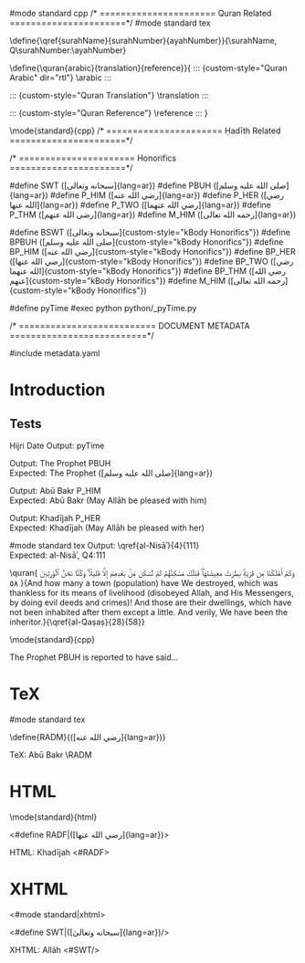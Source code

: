 
#mode standard cpp
/* ======================
        Quran Related
   ======================*/
#mode standard tex

\define{\qref{surahName}{surahNumber}{ayahNumber}}{\surahName, Q\surahNumber:\ayahNumber}

\define{\quran{arabic}{translation}{reference}}{
::: {custom-style="Quran Arabic" dir="rtl"}
\arabic
:::

::: {custom-style="Quran Translation"}
\translation
:::

::: {custom-style="Quran Reference"}
\reference
:::
}

\mode{standard}{cpp}
/* ======================
        Ḥadīth Related
   ======================*/



/* ======================
        Honorifics
   ======================*/

#define SWT ([سبحانه وتعالى]{lang=ar})
#define PBUH ([صلى الله عليه وسلم]{lang=ar})
#define P_HIM ([رضي الله عنه]{lang=ar})
#define P_HER ([رضي الله عنها]{lang=ar})
#define P_TWO ([رضي الله عنهما]{lang=ar})
#define P_THM ([رضي الله عنهم]{lang=ar})
#define M_HIM ([رحمه الله تعالى]{lang=ar})

#define BSWT ([سبحانه وتعالى]{custom-style="kBody Honorifics"})
#define BPBUH ([صلى الله عليه وسلم]{custom-style="kBody Honorifics"})
#define BP_HIM ([رضي الله عنه]{custom-style="kBody Honorifics"})
#define BP_HER ([رضي الله عنها]{custom-style="kBody Honorifics"})
#define BP_TWO ([رضي الله عنهما]{custom-style="kBody Honorifics"})
#define BP_THM ([رضي الله عنهم]{custom-style="kBody Honorifics"})
#define M_HIM ([رحمه الله تعالى]{custom-style="kBody Honorifics"})

#define pyTime #exec python python/_pyTime.py

/* ==========================
        DOCUMENT METADATA
   ==========================*/

#include metadata.yaml

# Introduction


## Tests

Hijri Date Output: pyTime

Output:   The Prophet PBUH  
Expected: The Prophet ([صلى الله عليه وسلم]{lang=ar})

Output:   Abū Bakr P_HIM  
Expected: Abū Bakr (May Allāh be pleased with him)

Output:   Khadījah P_HER  
Expected: Khadījah (May Allāh be pleased with her)

#mode standard tex
Output:   \qref{al-Nisāʾ}{4}{111}  
Expected: al-Nisāʾ, Q4:111

\quran{
وَكَمۡ أَهۡلَكۡنَا مِن قَرۡيَةِۢ بَطِرَتۡ مَعِيشَتَهَاۖ فَتِلۡكَ مَسَٰكِنُهُمۡ لَمۡ تُسۡكَن مِّنۢ بَعۡدِهِمۡ إِلَّا قَلِيلٗاۖ وَكُنَّا نَحۡنُ ٱلۡوَٰرِثِينَ ٥٨
}{And how many a town (population) have We destroyed, which was thankless for its
means of livelihood (disobeyed Allah, and His Messengers, by doing evil deeds
and crimes)! And those are their dwellings, which have not been inhabited after
them except a little. And verily, We have been the inheritor.}{\qref{al-Qaṣaṣ}{28}{58}}

\mode{standard}{cpp}

The Prophet PBUH is reported to have said...

# TeX

#mode standard tex

\define{RADM}{([رضي الله عنه]{lang=ar})}

TeX: Abū Bakr \RADM

# HTML

\mode{standard}{html}

<#define RADF|([رضي الله عنها]{lang=ar})>

HTML: Khadījah <#RADF>

# XHTML

<#mode standard|xhtml>

<#define SWT|([سبحانه وتعالىٰ]{lang=ar})/>

XHTML: Allāh <#SWT/>
